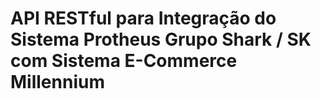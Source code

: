 # **API RESTful para Integração do Sistema Protheus Grupo Shark / SK com Sistema E-Commerce Millennium** # 
